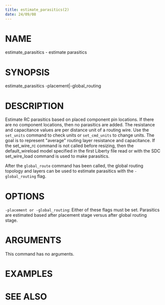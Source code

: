 ```yaml
---
title: estimate_parasitics(2)
date: 24/09/08
---
```


# NAME

estimate_parasitics - estimate parasitics

# SYNOPSIS

estimate_parasitics
    -placement|-global_routing


# DESCRIPTION

Estimate RC parasitics based on placed component pin locations. If there are
no component locations, then no parasitics are added. The resistance and capacitance
values are per distance unit of a routing wire. Use the `set_units` command to check
units or `set_cmd_units` to change units. The goal is to represent "average"
routing layer resistance and capacitance. If the set_wire_rc command is not
called before resizing, then the default_wireload model specified in the first
Liberty file read or with the SDC set_wire_load command is used to make parasitics.

After the `global_route` command has been called, the global routing topology
and layers can be used to estimate parasitics  with the `-global_routing`
flag.

# OPTIONS

`-placement or -global_routing`:  Either of these flags must be set. Parasitics are estimated based after placement stage versus after global routing stage.

# ARGUMENTS

This command has no arguments.

# EXAMPLES

# SEE ALSO

